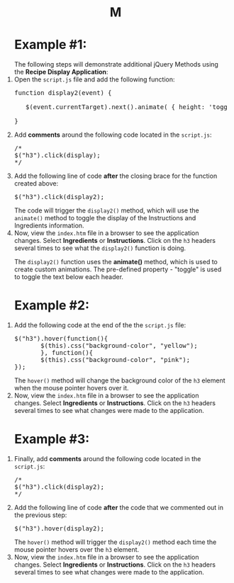 <center><h1>M</h1></center>

<ol><h1>Example #1:</h1>
The following steps will demonstrate additional jQuery Methods using the <b>Recipe Display Application</b>:
<li>Open the <code>script.js</code> file and add the following function:
<pre>
function display2(event) {<br>
   $(event.currentTarget).next().animate( { height: 'toggle'}, "slow");
<br>}
</pre>
</li>
<li>
Add <b>comments</b> around the following code located in the <code>script.js</code>:
<pre>
/*
$("h3").click(display);
*/
</pre>
</li>

<li>
Add the following line of code <b>after</b> the closing brace for the function created above:
<pre>
$("h3").click(display2);
</pre>
The code will trigger the <code>display2()</code> method, which will use the <code>animate()</code> method to toggle the display of the Instructions and Ingredients information.
</li>
<li>
Now, view the <code>index.htm</code> file in a browser to see the application changes.  Select <b>Ingredients</b> or <b>Instructions</b>.  Click on the <code>h3</code> headers several times to see what the <code>display2()</code> function is doing.

The <code>display2()</code> function uses the <b>animate()</b> method, which is used to create custom animations.  The pre-defined property - "toggle" is used to toggle the text below each header.
</li>
</ol>

<ol><h1>Example #2:</h1>
<li>
Add the following code at the end of the the <code>script.js</code> file:
<pre>
$("h3").hover(function(){
       $(this).css("background-color", "yellow");
       }, function(){
       $(this).css("background-color", "pink");
});
</pre>
The <code>hover()</code> method will change the background color of the <code>h3</code> element when the mouse pointer hovers over it.
</li>
<li>Now, view the <code>index.htm</code> file in a browser to see the application changes.  Select <b>Ingredients</b> or <b>Instructions</b>.  Click on the <code>h3</code> headers several times to see what changes were made to the application.</li>

</ol> 
  
<ol><h1>Example #3:</h1>
<li>Finally, add <b>comments</b> around the following code located in the <code>script.js</code>:
<pre>
/*
$("h3").click(display2);
*/
</pre></li>
<li>
Add the following line of code <b>after</b> the code that we commented out in the previous step:
<pre>
$("h3").hover(display2);
</pre>
The <code>hover()</code> method will trigger the <code>display2()</code> method each time the mouse pointer hovers over the <code>h3</code> element.
</li>
<li>Now, view the <code>index.htm</code> file in a browser to see the application changes.  Select <b>Ingredients</b> or <b>Instructions</b>.  Click on the <code>h3</code> headers several times to see what changes were made to the application.</li>
</ol>


